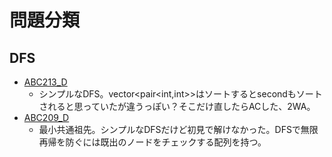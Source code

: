 # 問題分類

## DFS
- [ABC213_D](https://atcoder.jp/contests/abc213/tasks/abc213_d)
  - シンプルなDFS。vector<pair<int,int>>はソートするとsecondもソートされると思っていたが違うっぽい？そこだけ直したらACした、2WA。
- [ABC209_D](https://atcoder.jp/contests/abc209/tasks/abc209_d)
  - 最小共通祖先。シンプルなDFSだけど初見で解けなかった。DFSで無限再帰を防ぐには既出のノードをチェックする配列を持つ。
